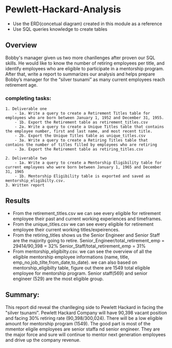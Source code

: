 # Pewlett-Hackard-Analysis

* Use the ERD(concetual diagram) created in this module as a reference
* Use SQL queries knowledge to create tables

## Overview 
Bobby's manager given us two more chanllenges after proven our SQL skills. 
He would like to know the number of retiring employees per title, and identify employees who are eligible to participate in a mentorship program. 
After that, write a report to summarizes our analysis and helps prepare Bobby’s manager for the “silver tsunami” as many current employees reach retirement age.

### completing tasks:

    1. Deliverable one
        - 1a. Write a query to create a Retirement Titles table for employees who are born between January 1, 1952 and December 31, 1955. 
        - 1b. Export the Retirement table as retirement_titles.csv
        - 2a. Write a query to create a Unique Titles table that contains the employee number, first and last name, and most recent title.
        - 2b. Export the Unique Titles table as unique_titles.csv
        - 3a. Write a query to create a Retiring Titles table that contains the number of titles filled by employees who are retiring
        - 3a. Export the Retirement table as retiring_titles.csv

    2. Deliverable two
        - 1a. Write a query to create a Mentorship Eligibility table for current employees who were born between January 1, 1965 and December 31, 1965
        - 1b. Mentorship Eligibility table is exported and saved as mentorship_eligibilty.csv.
    3. Written report


## Results

* From the retirement_titles.csv we can see every eligible for retirement employee their past and current working experiences and timeframes.
* From the unique_titles.csv we can see every eligible for retirement employee their current working titles/expeirences.
* From the retiring_titles shows us the Senior Engineer and Senior Staff are the majority going to retire.
    Senior_Engineer/total_retirement_emp =  29414/90,398 = 32% 
    Senior_Staff/total_retirement_emp = 31%
* From mentorship_eligibilty.csv. we can see the overview of all the eligible mentorship employee informations (name, title, emp_no,job_tilte,from_date,to_date).
    we can also based on mentorship_eligibilty table, figure out there are 1549 total eligible employee for mentorship program. Senior staff(569) and senior engineer (529) are the most eligible group.
    

## Summary:

This report did reveal the chanlleging side to Pewlett Hackard in facing the "silver tsunami".
Pewlett Hackard Company will  have 90,398 vacant position and facing 30% retiring rate (90,398/300,024).
There will be a low eligible amount for mentorship program (1549). The good part is most of the mmentor eligile employees are senior staffa nd senior engineer.
They are the major force and sure will continue to mentor next generation employees and drive up the company revenue.


